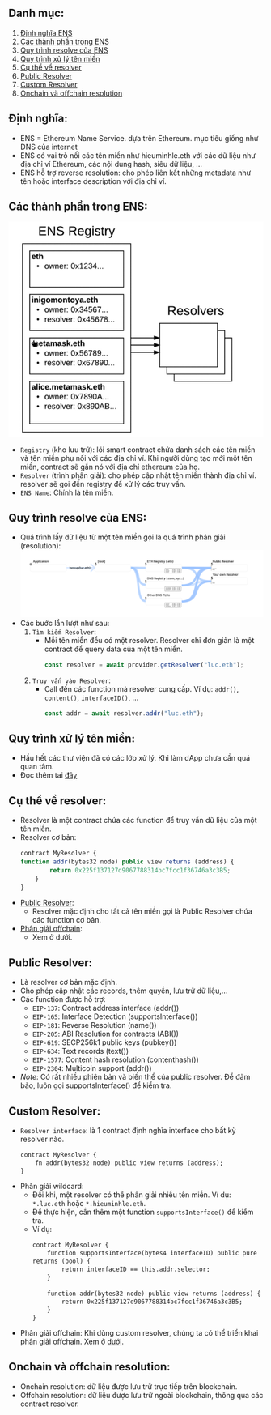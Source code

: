 ## Danh mục:
1. [Định nghĩa ENS](#định-nghĩa)
2. [Các thành phần trong ENS](#các-thành-phần-trong-ens)
3. [Quy trình resolve của ENS](#quy-trình-resolve-của-ens)
4. [Quy trình xử lý tên miền](#quy-trình-xử-lý-tên-miền)
5. [Cụ thể vể resolver](#cụ-thể-vể-resolver)
6. [Public Resolver](#public-resolver)
7. [Custom Resolver](#custom-resolver)
8. [Onchain và offchain resolution](#onchain-và-offchain-resolution)

## Định nghĩa:
- ENS =  Ethereum Name Service. dựa trên Ethereum. mục tiêu giống như DNS của internet
- ENS có vai trò nối các tên miền như hieuminhle.eth với các dữ liệu như địa chỉ ví Ethereum, các nội dung hash, siêu dữ liệu, ... 
- ENS hỗ trợ reverse resolution: cho phép liên kết những metadata như tên hoặc interface description với địa chỉ ví.

## Các thành phần trong ENS:

![Component](/assets/component.png)

- `Registry` (kho lưu trữ): lõi smart contract chứa danh sách các tên miền và tên miền phụ nối với các địa chỉ ví. Khi người dùng tạo mới một tên miền, contract sẽ gắn nó với địa chỉ ethereum của họ. 
- `Resolver` (trình phân giải): cho phép cập nhật tên miền thành địa chỉ ví. resolver sẽ gọi đến registry để xử lý các truy vấn.
- `ENS Name`: Chính là tên miền.

## Quy trình resolve của ENS:
- Quá trình lấy dữ liệu từ một tên miền gọi là quá trình phân giải (resolution):
![Resolution](/assets/flow1.png)
- Các bước lần lượt như sau:
    1. `Tìm kiếm Resolver`:
        - Mỗi tên miền đều có một resolver. Resolver chỉ đơn giản là một contract để query data của một tên miền.
            ```javascript
            const resolver = await provider.getResolver("luc.eth");
            ```
    2. `Truy vấn vào Resolver`:
        - Call đến các function mà resolver cung cấp. Ví dụ: `addr()`, `content()`, `interfaceID()`, ...
            ```javascript
            const addr = await resolver.addr("luc.eth");
            ```

## Quy trình xử lý tên miền:
- Hầu hết các thư viện đã có các lớp xử lý. Khi làm dApp chưa cần quá quan tâm.
- Đọc thêm tai [đây](https://docs.ens.domains/resolution/names) 

## Cụ thể vể resolver:
- Resolver là một contract chứa các function để truy vấn dữ liệu của một tên miền.
- Resolver cơ bản:
    ```javascript
    contract MyResolver {
    function addr(bytes32 node) public view returns (address) {
            return 0x225f137127d9067788314bc7fcc1f36746a3c3B5;
        }
    }
    ```
- [Public Resolver](#public-resolver):
    - Resolver mặc định cho tất cả tên miền gọi là Public Resolver chứa các function cơ bản.
- [Phân giải offchain](#onchain-và-offchain-resolution):
    - Xem ở dưới.

## Public Resolver:
- Là resolver cơ bản mặc định. 
- Cho phép cập nhật các records, thêm quyền, lưu trữ dữ liệu,...
- Các function được hỗ trợ:
    - `EIP-137`: Contract address interface (addr())
    - `EIP-165`: Interface Detection (supportsInterface())
    - `EIP-181`: Reverse Resolution (name())
    - `EIP-205`: ABI Resolution for contracts (ABI())
    - `EIP-619`: SECP256k1 public keys (pubkey())
    - `EIP-634`: Text records (text())
    - `EIP-1577`: Content hash resolution (contenthash())
    - `EIP-2304`: Multicoin support (addr())
- *Note*: Có rất nhiều phiên bản và biến thể của public resolver. Để đảm bảo, luôn gọi supportsInterface() để kiểm tra.

## Custom Resolver:

- `Resolver interface`: là 1 contract định nghĩa interface cho bất kỳ resolver nào.
    ```solidity
    contract MyResolver {
        fn addr(bytes32 node) public view returns (address);
    }
    ```
- Phân giải wildcard: 
    - Đôi khi, một resolver có thể phân giải nhiều tên miền. Ví dụ: `*.luc.eth` hoặc `*.hieuminhle.eth`.
    - Để thực hiện, cần thêm một function `supportsInterface()` để kiểm tra.
    - Ví dụ:
        ```solidity
        contract MyResolver {
            function supportsInterface(bytes4 interfaceID) public pure returns (bool) {
                return interfaceID == this.addr.selector;
            }

            function addr(bytes32 node) public view returns (address) {
                return 0x225f137127d9067788314bc7fcc1f36746a3c3B5;
            }
        }
        ```
- Phân giải offchain: Khi dùng custom resolver, chúng ta có thể triển khai phân giải offchain. Xem ở [dưới](#onchain-và-offchain-resolution).

## Onchain và offchain resolution:
- Onchain resolution: dữ liệu được lưu trữ trực tiếp trên blockchain.
- Offchain resolution: dữ liệu được lưu trữ ngoài blockchain, thông qua các contract resolver.

